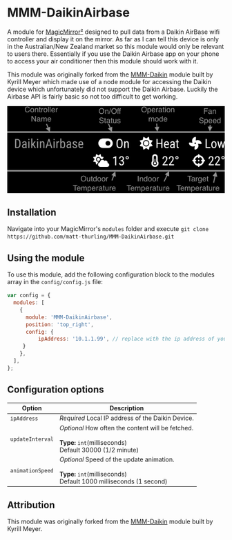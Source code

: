 # MMM-DaikinAirbase

A module for [MagicMirror²](https://github.com/MichMich/MagicMirror/) designed to pull data from a Daikin AirBase wifi controller and display it on the mirror. As far as I can tell this device is only in the Australian/New Zealand market so this module would only be relevant to users there. Essentially if you use the Daikin Airbase app on your phone to access your air conditioner then this module should work with it.

This module was originally forked from the [MMM-Daikin](https://github.com/kymeyer/MMM-daikin/) module built by Kyrill Meyer which made use of a node module for accessing the Daikin device which unfortunately did not support the Daikin Airbase. Luckily the Airbase API is fairly basic so not too difficult to get working.


![Alt text](/screenshots/DaikinAirbase.png?raw=true "Screenshot")

## Installation

Navigate into your MagicMirror's `modules` folder and execute `git clone https://github.com/matt-thurling/MMM-DaikinAirbase.git`

## Using the module

To use this module, add the following configuration block to the modules array in the `config/config.js` file:

```js
var config = {
  modules: [
    {
      module: 'MMM-DaikinAirbase',
      position: 'top_right',
      config: {
          ipAddress: '10.1.1.99', // replace with the ip address of your airbase
     }
    },
  ],
};

```

## Configuration options

| Option           | Description                                                                                                               |
| ---------------- | ------------------------------------------------------------------------------------------------------------------------- |
| `ipAddress`      | _Required_ Local IP address of the Daikin Device.                                                                         |
| `updateInterval` | _Optional_ How often the content will be fetched. <br><br>**Type:** `int`(milliseconds) <br>Default 30000 (1/2 minute)    |
| `animationSpeed` | _Optional_ Speed of the update animation. <br><br>**Type:** `int`(milliseconds) <br>Default 1000 milliseconds (1 second)  |

## Attribution

This module was originally forked from the [MMM-Daikin](https://github.com/kymeyer/MMM-daikin/) module built by Kyrill Meyer.
